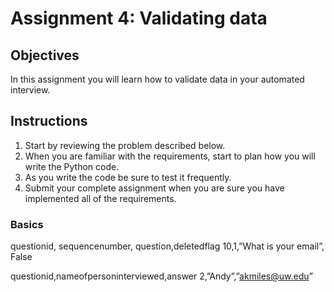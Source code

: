 # Assignment 4: Validating data

## Objectives
In this assignment you will learn how to validate data in your
automated interview.

## Instructions
1. Start by reviewing the problem described below.
1. When you are familiar with the requirements, start to plan how you will write the Python code.
1. As you write the code be sure to test it frequently.
1. Submit your complete assignment when you are sure you have implemented all of the requirements.

### Basics

questionid, sequencenumber, question,deletedflag
10,1,”What is your email”, False

questionid,nameofpersoninterviewed,answer
2,”Andy”,”akmiles@uw.edu”
